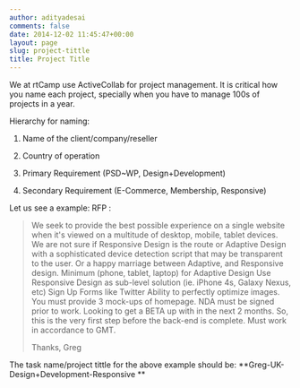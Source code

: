 ```yaml
---
author: adityadesai
comments: false
date: 2014-12-02 11:45:47+00:00
layout: page
slug: project-tittle
title: Project Title
---
```


We at rtCamp use ActiveCollab for project management. It is critical how you name each project, specially when you have to manage 100s of projects in a year.

Hierarchy for naming:



	
  1. Name of the client/company/reseller

	
  2. Country of operation

	
  3. Primary Requirement (PSD~WP, Design+Development)

	
  4. Secondary Requirement (E-Commerce, Membership, Responsive)


Let us see a example: RFP :


<blockquote>We seek to provide the best possible experience on a single website when it's viewed on a multitude of desktop, mobile, tablet devices. We are not sure if Responsive Design is the route or Adaptive Design with a sophisticated device detection script that may be transparent to the user. Or a happy marriage between Adaptive, and Responsive design. Minimum (phone, tablet, laptop) for Adaptive Design Use Responsive Design as sub-level solution (ie. iPhone 4s, Galaxy Nexus, etc) Sign Up Forms like Twitter Ability to perfectly optimize images. You must provide 3 mock-ups of homepage. NDA must be signed prior to work. Looking to get a BETA up with in the next 2 months. So, this is the very first step before the back-end is complete. Must work in accordance to GMT.

Thanks, Greg</blockquote>


The task name/project tittle for the above example should be: **Greg-UK-Design+Development-Responsive **
